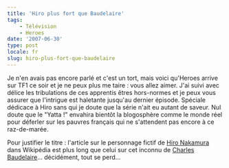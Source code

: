 ```yaml
---
title: 'Hiro plus fort que Baudelaire'
tags:
    - Télévision
    - Heroes
date: '2007-06-30'
type: post
locale: fr
slug: hiro-plus-fort-que-baudelaire
---
```


Je n'en avais pas encore parlé et c'est un tort, mais voici qu'Heroes arrive sur TF1 ce soir et je ne peux plus me taire&nbsp;: vous allez aimer. J'ai suivi avec délice les tribulations de ces apprentis êtres hors-normes et je peux vous assurer que l'intrigue est haletante jusqu'au dernier épisode. Spéciale dédicace à Hiro sans qui je doute que la série n'ait eu autant de saveur. Nul doute que le "Yatta&nbsp;!" envahira bientôt la blogosphère comme le monde réel pour déferler sur les pauvres français qui ne s'attendent pas encore à ce raz-de-marée.

Pour justifier le titre&nbsp;: l'article sur le personnage fictif de [Hiro Nakamura](http://en.wikipedia.org/wiki/Hiro_Nakamura) dans Wikipédia est plus long que celui sur cet inconnu de [Charles Baudelaire](http://fr.wikipedia.org/wiki/Charles_Baudelaire)… décidément, tout se perd…
